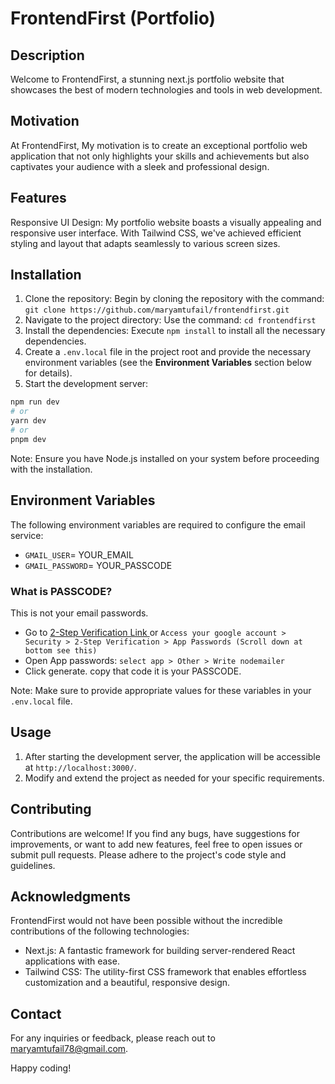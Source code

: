 # FrontendFirst (Portfolio)

## Description

Welcome to FrontendFirst, a stunning next.js portfolio website that showcases the best of modern technologies and tools in web development.

## Motivation

At FrontendFirst, My motivation is to create an exceptional portfolio web application that not only highlights your skills and achievements but also captivates your audience with a sleek and professional design.

## Features

Responsive UI Design: My portfolio website boasts a visually appealing and responsive user interface. With Tailwind CSS, we've achieved efficient styling and layout that adapts seamlessly to various screen sizes.

## Installation

1. Clone the repository: Begin by cloning the repository with the command: `git clone https://github.com/maryamtufail/frontendfirst.git`
2. Navigate to the project directory: Use the command: `cd frontendfirst`
3. Install the dependencies: Execute `npm install` to install all the necessary dependencies.
4. Create a `.env.local` file in the project root and provide the necessary environment variables (see the **Environment Variables** section below for details).
5. Start the development server:
  ```bash
npm run dev
# or
yarn dev
# or
pnpm dev
```
Note: Ensure you have Node.js installed on your system before proceeding with the installation. 

## Environment Variables

The following environment variables are required to configure the email service:

- `GMAIL_USER`= YOUR_EMAIL
- `GMAIL_PASSWORD`= YOUR_PASSCODE

### What is PASSCODE?
This is not your email passwords. 

- Go to <a href="https://shorturl.at/rKTZ9" >2-Step Verification Link </a>  or `Access your google account > Security > 2-Step Verification > App Passwords (Scroll down at bottom see this)`
- Open App passwords: `select app > Other > Write nodemailer` 
- Click generate. copy that code it is your PASSCODE.

Note: Make sure to provide appropriate values for these variables in your `.env.local` file.

## Usage

1. After starting the development server, the application will be accessible at `http://localhost:3000/`.
2. Modify and extend the project as needed for your specific requirements.

## Contributing

Contributions are welcome! If you find any bugs, have suggestions for improvements, or want to add new features, feel free to open issues or submit pull requests. Please adhere to the project's code style and guidelines.

## Acknowledgments

FrontendFirst would not have been possible without the incredible contributions of the following technologies:

- Next.js: A fantastic framework for building server-rendered React applications with ease.
- Tailwind CSS: The utility-first CSS framework that enables effortless customization and a beautiful, responsive design.

## Contact

For any inquiries or feedback, please reach out to [maryamtufail78@gmail.com](mailto:maryamtufail78@gmail.com).

Happy coding!
